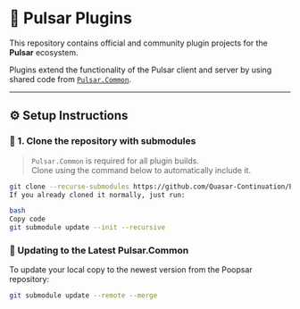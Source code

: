 # 🔌 Pulsar Plugins

This repository contains official and community plugin projects for the **Pulsar** ecosystem.

Plugins extend the functionality of the Pulsar client and server by using shared code from [`Pulsar.Common`](https://github.com/Quasar-Continuation/Poopsar/tree/main/Pulsar.Common).

---

## ⚙️ Setup Instructions

### 🧩 1. Clone the repository with submodules

> `Pulsar.Common` is required for all plugin builds.  
> Clone using the command below to automatically include it.

```bash
git clone --recurse-submodules https://github.com/Quasar-Continuation/Pulsar-Plugins.git
If you already cloned it normally, just run:

bash
Copy code
git submodule update --init --recursive
```

### 🔄 Updating to the Latest Pulsar.Common

To update your local copy to the newest version from the Poopsar repository:

```bash
git submodule update --remote --merge
```